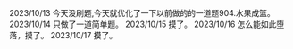 2023/10/13 今天没刷题,今天就优化了一下以前做的的一道题904.水果成篮。
2023/10/14 只做了一道简单题。
2023/10/15 摸了。
2023/10/16 怎么能如此堕落，摸了。
2023/10/17 摸了。